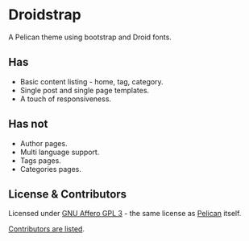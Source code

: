 Droidstrap
==========

A Pelican theme using bootstrap and Droid fonts.


Has
---

* Basic content listing - home, tag, category.
* Single post and single page templates.
* A touch of responsiveness.


Has not
-------

* Author pages.
* Multi language support.
* Tags pages.
* Categories pages.


License & Contributors
----------------------

Licensed under [GNU Affero GPL 3](http://www.gnu.org/licenses/agpl.txt) - the same license as [Pelican](https://github.com/getpelican/pelican) itself.

[Contributors are listed](CONTRIBUTORS.md).
